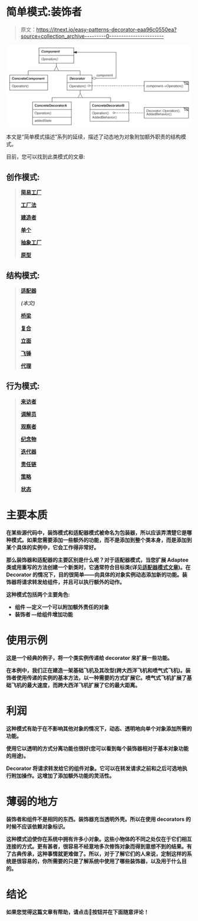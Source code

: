 # 简单模式:装饰者

> 原文：<https://itnext.io/easy-patterns-decorator-eaa96c0550ea?source=collection_archive---------0----------------------->

![](img/387f3fc0383ea4b53325739d483ddb67.png)

本文是“简单模式描述”系列的延续，描述了动态地为对象附加额外职责的结构模式。

目前，您可以找到此类模式的文章:

## 创作模式:

> [**简易工厂**](/easy-patterns-simple-factory-b946a086fd7e)
> 
> [**工厂法**](/easy-patterns-factory-method-5f27385ac5c)
> 
> [**建造者**](/easy-patterns-builder-d85655bcf8aa)
> 
> [**单个**](/easy-patterns-singleton-283356fb29bf)
> 
> [**抽象工厂**](/easy-patterns-abstract-factory-2325cb398fc6)
> 
> [**原型**](/easy-patterns-prototype-e03ec6962f89)

## 结构模式:

> [**适配器**](/easy-patterns-adapter-9b5806cb346f)
> 
> [](/easy-patterns-decorator-eaa96c0550ea)*****(本文)*****
> 
> ****[**桥梁**](/easy-patterns-bridge-28d50dc25f9f)****
> 
> ****[**复合**](/easy-patterns-composite-8b28aa1f158)****
> 
> ****[**立面**](/easy-patterns-facade-8cb185f4f44f)****
> 
> ****[**飞锤**](/easy-patterns-flyweight-dab4c018f7f5)****
> 
> ****[**代理**](/easy-patterns-proxy-45fc3a648020)****

## ****行为模式:****

> ****[**来访者**](/easy-patterns-visitor-b8ef57eb957)****
> 
> ****[**调解员**](/easy-patterns-mediator-e0bf18fefdf9)****
> 
> ****[**观察者**](/easy-patterns-observer-63c832d41ffd)****
> 
> ****[**纪念物**](/easy-patterns-memento-ce966cec7478)****
> 
> ****[**迭代器**](/easy-patterns-iterator-f5c0dd85957)****
> 
> ****[**责任链**](/easy-patterns-chain-of-responsibility-9a84307ad837)****
> 
> ****[**策略**](/easy-patterns-strategy-ecb6f6fc0ef3)****
> 
> ****[**状态**](/easy-patterns-state-ec87a1a487b4)****

# ****主要本质****

****在某些源代码中，装饰模式和适配器模式被命名为包装器，所以应该弄清楚它是哪种模式。如果您需要添加一些额外的功能，而不是添加到整个类本身，而是添加到某个具体的实例中，它会工作得非常好。****

****那么装饰器和适配器的主要区别是什么呢？对于适配器模式，当您扩展 Adaptee 类或用重写的方法创建一个新类时，它通常符合目标类(详见[适配器模式文章](/easy-patterns-adapter-9b5806cb346f))。在 Decorator 的情况下，目的很简单——向具体的对象实例动态添加新的功能。装饰器将请求转发给组件，并且可以执行额外的动作。****

****这种模式包括两个主要角色:****

*   ******组件** —定义一个可以附加额外责任的对象****
*   ****装饰者 —给组件增加功能****

# ****使用示例****

****这是一个经典的例子，将一个类实例传递给 decorator 来扩展一些功能。****

****在本例中，我们正在建造一架基础飞机及其改型(跨大西洋飞机和喷气式飞机)。装饰者使用传递的实例的基本方法，以一种需要的方式扩展它。喷气式飞机扩展了基础飞机的最大速度，而跨大西洋飞机扩展了它的最大距离。****

# ****利润****

****这种模式有助于在不影响其他对象的情况下，动态、透明地向单个对象添加所需的功能。****

****使用它以透明的方式分离功能也很好(您可以看到每个装饰器相对于基本对象功能的用途)。****

****Decorator 将请求转发给它的组件对象。它可以在转发请求之前和之后可选地执行附加操作。这增加了添加额外功能的灵活性。****

# ****薄弱的地方****

****装饰者和组件不是相同的东西。装饰器充当透明外壳。所以在使用 decorators 的时候不应该依赖对象标识。****

****这种模式迫使你在系统中拥有许多小对象。这些小物体的不同之处仅在于它们相互连接的方式。更有甚者，很容易不经意地多次修饰对象而得到意想不到的结果。有了古典传承，这种事情就更难做了。所以，对于了解它们的人来说，定制这样的系统是很容易的，你所需要的只是了解系统中使用了哪些装饰器，以及用于什么目的。****

# ****结论****

****如果您觉得这篇文章有帮助，请点击👏按钮并在下面随意评论！****